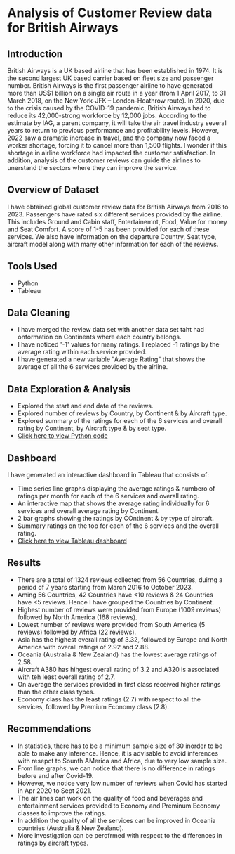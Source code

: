 # Analysis of Customer Review data for British Airways

## Introduction
British Airways is a UK based airline that has been established in 1974. It is the second largest UK based carrier based on fleet size and passenger number. British Airways is the first passenger airline to have generated more than US$1 billion on a single air route in a year (from 1 April 2017, to 31 March 2018, on the New York-JFK – London-Heathrow route). In 2020, due to the crisis caused by the COVID-19 pandemic, British Airways had to reduce its 42,000-strong workforce by 12,000 jobs. According to the estimate by IAG, a parent company, it will take the air travel industry several years to return to previous performance and profitability levels. However, 2022 saw a dramatic increase in travel, and the company now faced a worker shortage, forcing it to cancel more than 1,500 flights. I wonder if this shortage in airline workforce had impacted the customer satisfaction. In addition, analysis of the customer reviews can guide the airlines to unerstand the sectors where they can improve the service.
 
## Overview of Dataset 
I have obtained global customer review data for British Airways from 2016 to 2023.  Passengers have rated six different services provided by the airline. This includes Ground and Cabin staff, Entertainemnt, Food, Value for money and Seat Comfort. A score of 1-5 has been provided for each of these services. We also have information on the departure Country, Seat type, aircraft model along with many other information for each of the reviews.

## Tools Used
- Python
- Tableau
  
## Data Cleaning
- I have merged the review data set with another data set taht had onformation on Continents where each country belongs.
- I have noticed '-1' values for many ratings. I replaced -1 ratings by the average rating within each service provided.
- I have generated a new variable "Average Rating" that shows the average of all the 6 services provided by the airline.
  
## Data Exploration & Analysis 
- Explored the start and end date of the reviews.
- Explored number of reviews by Country, by Continent & by Aircraft type.
- Explored summary of the ratings for each of the 6 services and overall rating by Continent, by Aircraft type & by seat type.
- [Click here to view Python code](https://github.com/shilpakarumanchi/python/blob/main/BA_cleaning.ipynb)

## Dashboard
I have generated an interactive dashboard in Tableau that consists of:
- Time series line graphs displaying the average ratings & numbero of ratings per month for each of the 6 services and overall rating.
- An interactive map that shows the average rating individually for 6 services and overall average rating by Continent.
- 2 bar graphs showing the ratings by COntinent & by type of aircraft.
- Summary ratings on the top for each of the 6 services and the overall rating.
- [Click here to view Tableau dashboard](https://public.tableau.com/app/profile/shilpa.ln.karumanchi/viz/BA_customerreviews/Dashboard32?publish=yes)
  
## Results
- There are a total of 1324 reviews collected from 56 Countries, duirng a period of 7 years starting from March 2016 to October 2023.
- Aming 56 Countries, 42 Countries have <10 reviews & 24 Countries have <5 reviews. Hence I have grouped the Countries by Continent.
- Highest number of reviews were provided from Europe (1009 reviews) followed by North America (168 reviews).
- Lowest number of reviews were provided from South America  (5 reviews) followed by Africa (22 reviews). 
- Asia has the highest overall rating of 3.32, followed by Europe and North America with overall ratings of 2.92 and 2.88.
- Oceania (Australia & New Zealand) has the lowest average ratings of 2.58.
- Aircraft A380 has hihgest overall rating of 3.2 and A320 is associated with teh least overall rating of 2.7.
- On average the services provided in first class received higher ratings than the other class types.
- Economy class has the least ratings (2.7) with respect to all the services, followed by Premium Economy class (2.8).

## Recommendations
- In statistics, there has to be a minimum sample size of 30 inorder to be able to make any inference. Hence, it is advisable to avoid inferences with resepct to Sounth AMerica and Africa, due to very low sample size.
- From line graphs, we can notice that there is no difference in ratings before and after Covid-19.
- However, we notice very low number of reviews when Covid has started in Apr 2020 to Sept 2021.
- The air lines can work on the quality of food and beverages and entertainment services provided to Economy and Preminum Economy classes to improve the ratings.
- In addition the quality of all the services can be improved in Oceania countries (Australia & New Zealand).
- More investigation can be perofrmed with respect to the differences in ratings by aircraft types.




